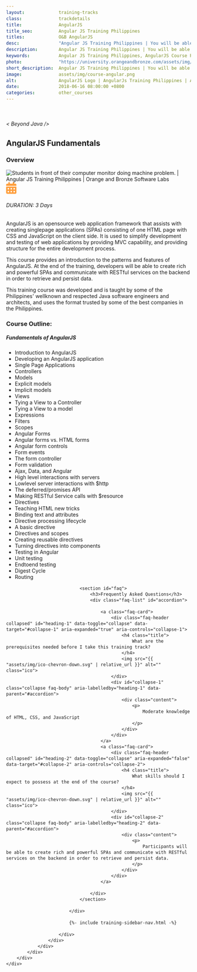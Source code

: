 ```yaml
---
layout:             training-tracks
class:              trackdetails
title:              AngularJS
title_seo:          Angular JS Training Philippines
titles:             O&B AngularJS
desc:               "Angular JS Training Philippines | You will be able to create rich and powerful SPAs and communicate with RESTful services on the backend in order to retrieve and persist data."
description:        Angular JS Training Philippines | You will be able to create rich and powerful SPAs and communicate with RESTful services on the backend in order to retrieve and persist data.
keywords:           Angular JS Training Philippines, AngularJS Course Philippines, Angular JS Training Course Philippines, Fundamentals of AngularJS Training Course
photo:              "https://university.orangeandbronze.com/assets/img/AngularJS-FBLinkPostPhoto.png"
short_description:  Angular JS Training Philippines | You will be able to create rich and powerful SPAs and communicate with RESTful services on the backend in order to retrieve and persist data.
image:              assets/img/course-angular.png
alt:                AngularJS Logo | AngularJs Training Philippines | AngularJS Fundamentals Class Philippines | Orange and Bronze Software Labs
date:               2018-06-16 08:00:00 +0800
categories:         other_courses
---
```

<div class="section-content">
    <div class="container-fluid auto-1110">
        <div class="row">
            <div class="col">
                <div class="panel-content">
                    <div class="title-section">
                        <img src="{{ "assets/img/title-software.png" | relative_url }}" alt="">
                        <div class="title">
                            <h6>
                                < Beyond Java />
                            </h6>
                            <h2>AngularJS Fundamentals</h2>
                        </div>
                    </div>
                    <div class="row" data-sticky-container>
                        <div class="track-panel">
                            <div class="track-content">
                                <section id="overview">
                                    <h3>Overview</h3>
                                    <img class="mb30 img-fluid" src="{{ "assets/img/AngularJS-cover.png" | relative_url }}" alt="Students in front of their computer monitor doing machine problem. | Angular JS Training Philippines | Orange and Bronze Software Labs">
                                    <div class="track-details">
                                        <div class="details mr40">
                                            <img src="/assets/img/ico-calendar.svg" alt="">
                                            <h6>DURATION: 3 Days</h6>
                                        </div>
                                    </div>
                                    <p>
                                        AngularJS is an opensource web application framework that assists with creating singlepage applications (SPAs) consisting of one HTML page with CSS and JavaScript on the client side. It is used to simplify development and testing of web applications by providing MVC capability, and providing structure for the entire development process.
                                    </p>
                                    <p>
                                        This course provides an introduction to the patterns and features of AngularJS. At the end of the training, developers will be able to create rich and powerful SPAs and communicate with RESTful services on the backend in order to retrieve and persist data.
                                    </p>
                                    <p>
                                        This training course was developed and is taught by some of the Philippines' wellknown and respected Java software engineers and architects, and uses the format trusted by some of the best companies in the Philippines.
                                    </p>
                                </section>
                                <section id="topic-outline">
                                    <h3>
                                        Course Outline:
                                    </h3>
                                    <h5 class="course-title">Fundamentals of AngularJS</h5>
                                    <ul class="course-outline">
                                        <li>Introduction to AngularJS</li>
                                        <li>Developing an AngularJS application</li>
                                        <li>Single Page Applications</li>
                                        <li>Controllers</li>
                                        <li>Models</li>
                                        <li class="pl40">Explicit models</li>
                                        <li class="pl40">Implicit models</li>
                                        <li>Views</li>
                                        <li class="pl40">Tying a View to a Controller</li>
                                        <li class="pl40">Tying a View to a model</li>
                                        <li>Expressions</li>
                                        <li>Filters</li>
                                        <li>Scopes</li>
                                        <li>Angular Forms</li>
                                        <li class="pl40">Angular forms vs. HTML forms</li>
                                        <li class="pl40">Angular form controls</li>
                                        <li class="pl40">Form events</li>
                                        <li class="pl40">The form controller</li>
                                        <li class="pl40">Form validation</li>
                                        <li>Ajax, Data, and Angular</li>
                                        <li class="pl40">High level interactions with servers</li>
                                        <li class="pl40">Lowlevel server interactions with $http</li>
                                        <li class="pl40">The deferred/promises API</li>
                                        <li class="pl40">Making RESTful Service calls with $resource</li>
                                        <li>Directives</li>
                                        <li class="pl40">Teaching HTML new tricks</li>
                                        <li class="pl40">Binding text and attributes</li>
                                        <li class="pl40">Directive processing lifecycle</li>
                                        <li class="pl40">A basic directive</li>
                                        <li class="pl40">Directives and scopes</li>
                                        <li class="pl40">Creating reusable directives</li>
                                        <li class="pl40">Turning directives into components</li>
                                        <li>Testing in Angular</li>
                                        <li class="pl40">Unit testing</li>
                                        <li class="pl40">Endtoend testing</li>
                                        <li>Digest Cycle</li>
                                        <li>Routing</li>
                                    </ul>
                                </section>

                                <section id="faq">
                                    <h3>Frequently Asked Questions</h3>
                                    <div class="faq-list" id="accordion">

                                        <a class="faq-card">
                                            <div class="faq-header collapsed" id="heading-1" data-toggle="collapse" data-target="#collapse-1" aria-expanded="true" aria-controls="collapse-1">
                                                <h4 class="title">
                                                    What are the prerequisites needed before I take this training track?
                                                </h4>
                                                <img src="{{ "assets/img/ico-chevron-down.svg" | relative_url }}" alt="" class="ico">
                                            </div>
                                            <div id="collapse-1" class="collapse faq-body" aria-labelledby="heading-1" data-parent="#accordion">
                                                <div class="content">
                                                    <p>
                                                        Moderate knowledge of HTML, CSS, and JavaScript
                                                    </p>
                                                </div>
                                            </div>
                                        </a>
                                        <a class="faq-card">
                                            <div class="faq-header collapsed" id="heading-2" data-toggle="collapse" aria-expanded="false" data-target="#collapse-2" aria-controls="collapse-2">
                                                <h4 class="title">
                                                    What skills should I expect to possess at the end of the course?
                                                </h4>
                                                <img src="{{ "assets/img/ico-chevron-down.svg" | relative_url }}" alt="" class="ico">
                                            </div>
                                            <div id="collapse-2" class="collapse faq-body" aria-labelledby="heading-2" data-parent="#accordion">
                                                <div class="content">
                                                    <p>
                                                        Participants will be able to create rich and powerful SPAs and communicate with RESTful services on the backend in order to retrieve and persist data.
                                                    </p>
                                                </div>
                                            </div>
                                        </a>

                                    </div>
                                </section>

                            </div>

                            {%- include training-sidebar-nav.html -%}

                        </div>
                    </div>
                </div>
            </div>
        </div>
    </div>
</div>
